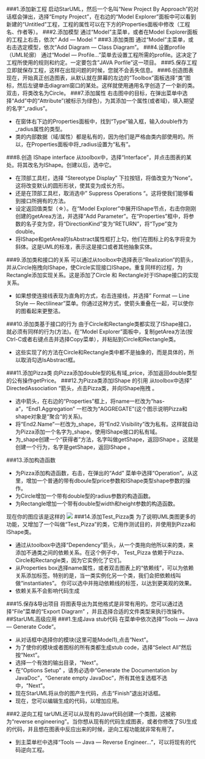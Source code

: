 ###1.添加新工程
启动StarUML，然后一个名叫“New Project By Approach”的对话框会弹出，选择“Empty Project”，在右边的“Model Explorer”面板中可以看到新建的“Untitled”工程，工程的属性可以在下方的Properties面板中修改（工程名、作者等）。
###2.添加模型
通过“Model”主菜单，或者在Model Explorer面板的工程上右击，依次” Add — Model ”
###3.添加类图
通过“Model”主菜单，或右击选定模型，依次“Add Diagram — Class Diagram”。
###4.设置profile（UML轮廓）
通过“Model — Profile…”菜单去设置工程所需的profile。这决定了工程所使用的规则和约定。一定要包含”JAVA Porfile”这一项目。
###5.保存工程
立即就保存工程，这样在出现问题的时候，您就不会丢失信息。
###6.创造图表
现在，开始真正创造图表，从默认就在屏幕的左边的“Toolbox”面板选择“类”图标，然后左键单击diagram窗口的某处。这样就使用通用名字创造了一个新的类。双击，将类改名为Circle。
###7.添加属性
右击图中的目标，在弹出菜单中选择“Add”中的“Attribute”(被标示为绿色)，为其添加一个属性(或者域)，填入期望的名字“_radius”。
- 在窗体右下边的Properties面板中，找到“Type”输入框，输入double作为_radius属性的类型。
- 类的内部数据（域/属性）都是私有的，因为他们是严格由类内部使用的。所以，在Properties面板中将_radius设置为“私有”。

###8.创造 IShape interface
从toolbox中，选择“Interface”，并点击图表的某处。将其改名为IShape。创建以后，选中它。
- 在顶部工具栏，选择 “Stereotype Display” 下拉按钮，将值改变为“None”。这将改变默认的圆形形状，使其变为成长方形。
- 还是在顶部工具栏，取消选中” Suppress Operations “。这将使我们能够看到接口所拥有的方法。 
- 设定返回值类型（☆）。在“Model Explorer”中展开IShape节点，右击你刚刚创建的getArea方法，并选择“Add Parameter”。在“Properties”框中，将参数的名子变为空，将“DirectionKind”变为“RETURN”，将“Type”变为double。
- 将IShape和getArea的IsAbstract属性框打上勾，他们在图标上的名字将变为斜体。这是UML的标准，表示这是接口或者其他抽象实体。

###9.添加类和接口的关系
可以通过从toolbox中选择表示“Realization”的箭头，并从Circle拖拽向IShape，使Circle实现接口IShape。重复同样的过程，为Rectangle添加实现关系。这是添加了Circle 和 Rectangle对于IShape接口的实现关系。
- 如果想使连接线表现为直角的方式，右击连接线，并选择” Format — Line Style — Rectilinear”菜单。你通过这种方式，使箭头重叠在一起，可以使你的图看起来更整洁。

###10.添加类基于接口的行为
由于Circle和Rectangle类都实现了IShape接口，就必须有同样的行为(方法)。在“Model Explorer”面板中，复制getArea方法(按Ctrl-C或者右键点击并选择Copy菜单），并粘贴到Circle和Rectangle类。
- 这些实现了的方法在Circle和Rectangle类中都不是抽象的，而是具体的，所以取消勾选IsAbstract框。

###11.添加Pizza类
向Pizza添加double型的私有域_price，添加返回double类型的公有操作getPrice。
###12.为Pizza类添加IShape 的引用
从toolbox中选择” DirectedAssociation “箭头，点击Pizza类，并向IShape拖拽 。
- 选中箭头，在右边的“Properties”框上，将name一栏改为“has-a”，“End1.Aggregation” 一栏改为“AGGREGATE”(这个图示说明Pizza和shape对象是“聚合“的关系)。
- 将“End2.Name”一栏改为_shape，将“End2.Visibility”改为私有。这样就自动为Pizza添加一个名字为_shape，使用IShape接口的私有域。
- 为_shape创建一个“获得者”方法，名字叫做getShape，返回IShape 。这就是创建一个行为，名字是getShape，返回IShape 。

###13.添加构造函数
- 为Pizza添加构造函数，右击，在弹出的“Add” 菜单中选择“Operation”。从这里，增加一个普通的带有dboule型price参数和IShape类型shape参数的操作。
- 为Circle增加一个带有double型的radius参数的构造函数。
- 为Rectangle增加一个带有double型width和height参数的构造函数。

现在你的图应该是这样的
![](https://i.imgur.com/QpfniHL.jpg)
###14.添加Test_Pizza类
为了说明UML类图更多的功能，又增加了一个叫做“Test_Pizza”的类，它用作测试目的，并使用到Pizza和IShape类。
- 通过从toolbox中选择“Dependency”箭头，从一个类拖向他所以来的类，来添加不通类之间的依赖关系。在这个例子中， Test_Pizza 依赖于Pizza、Circle和Rectangle类，因为它实例化了它们。
- 从Properties box选择name属性，或者双击图表上的“依赖线”，可以为依赖关系添加标签。特别的是，当一类实例化另一个类，我们会把依赖线叫做“instantiates”。 你可以选中并拖动依赖线的标签，以达到更美观的效果。
- 依赖关系不会影响代码生成

###15.保存&导出项目
将图表导出为其他格式是非常有用的。您可以通过选择“File”菜单的“Export Diagram” ，并且选择合适的文件类型来执行改操作。
##StarUML高级应用
###1.生成Java stub代码
在菜单中依次选择“Tools — Java — Generate Code”。
- 从对话框中选择你的模块(这里可能Model1),点击“Next”。
- 为了使你的模块或者图标的所有类都生成stub code，选择“Select All”然后按“Next”。
- 选择一个有效的输出目录，“Next”。
- 在“Options Setup” ，请务必选中“Generate the Documentation by JavaDoc”，“Generate empty JavaDoc”，所有其他复选框不选中，“Next”。
- 现在StarUML将从你的图产生代码，点击“Finish”退出对话框。
- 现在，您可以编辑生成的代码，以增加应用。

###2.逆向工程
tarUML还可以从现有的Java代码创建一个类图，这被称为“reverse engineering”。当你想从现有的代码生成图表，或者你修改了SU生成的代码，并且想在图表中反应出来的时候，逆向工程功能就非常有用了。
- 到主菜单栏中选择“Tools — Java — Reverse Engineer…”，可以将现有的代码逆向工程。




